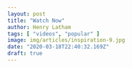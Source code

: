 ```yaml
---
layout: post
title: "Watch Now"
author: Henry Latham
tags: [ "videos", "popular" ]
image: img/articles/inspiration-9.jpg
date: "2020-03-18T22:40:32.169Z"
draft: true
---
```

